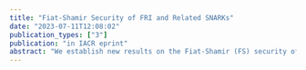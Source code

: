 ```yaml
---
title: "Fiat-Shamir Security of FRI and Related SNARKs"
date: "2023-07-11T12:08:02"
publication_types: ["3"]
publication: "in IACR eprint"
abstract: "We establish new results on the Fiat-Shamir (FS) security of several protocols that are widely used in practice, and we provide general tools for establishing similar results for others. More precisely, we: (1) prove the FS security of the FRI and batched FRI protocols; (2) analyze a general class of protocols, which we call delta-correlated, that use low-degree proximity testing as a subroutine (this includes many 'Plonk-like' protocols (e.g., Plonky2 and Redshift), ethSTARK, RISC Zero, etc.); and (3) prove FS security of the aforementioned 'Plonk-like' protocols, and sketch how to prove the same for the others. We obtain our first result by analyzing the round-by-round (RBR) soundness and RBR knowledge soundness of FRI. For the second result, we prove that if a delta-correlated protocol is RBR (knowledge) sound under the assumption that adversaries always send low-degree polynomials, then it is RBR (knowledge) sound in general. Equipped with this tool, we prove our third result by formally showing that 'Plonk-like' protocols are RBR (knowledge) sound under the assumption that adversaries always send low-degree polynomials. We then outline analogous arguments for the remainder of the aforementioned protocols. To the best of our knowledge, ours is the first formal analysis of the Fiat-Shamir security of FRI and widely deployed protocols that invoke it."
---
```

